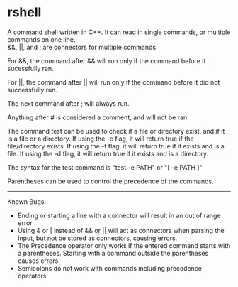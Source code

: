 # rshell

A command shell written in C++. It can read in single commands, or multiple commands on one line.  
&&, ||, and ; are connectors for multiple commands.

For &&, the command after && will run only if the command before it sucessfully ran.

For ||, the command after || will run only if the command before it did not successfully run.

The next command after ; will always run.

Anything after # is considered a comment, and will not be ran.

The command test can be used to check if a file or directory exist, and if it is a file or a directory. If using the -e flag, it will return true if the file/directory exists. If using the -f flag, it will return true if it exists and is a file. If using the -d flag, it will return true if it exists and is a directory.

The syntax for the test command is "test -e PATH" or "[ -e PATH ]"

Parentheses can be used to control the precedence of the commands.

---

Known Bugs:

  * Ending or starting a line with a connector will result in an out of range error
  * Using & or | instead of && or || will act as connectors when parsing the input, but not be stored as connectors, causing errors.
  * The Precedence operator only works if the entered command starts with a parentheses. Starting with a command outside the parentheses causes errors.
  * Semicolons do not work with commands including precedence operators
